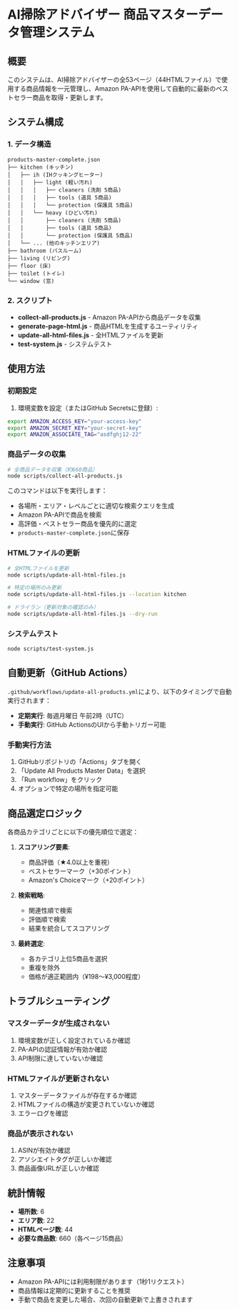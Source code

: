 # AI掃除アドバイザー 商品マスターデータ管理システム

## 概要

このシステムは、AI掃除アドバイザーの全53ページ（44HTMLファイル）で使用する商品情報を一元管理し、Amazon PA-APIを使用して自動的に最新のベストセラー商品を取得・更新します。

## システム構成

### 1. データ構造

```
products-master-complete.json
├── kitchen (キッチン)
│   ├── ih (IHクッキングヒーター)
│   │   ├── light (軽い汚れ)
│   │   │   ├── cleaners (洗剤 5商品)
│   │   │   ├── tools (道具 5商品)
│   │   │   └── protection (保護具 5商品)
│   │   └── heavy (ひどい汚れ)
│   │       ├── cleaners (洗剤 5商品)
│   │       ├── tools (道具 5商品)
│   │       └── protection (保護具 5商品)
│   └── ... (他のキッチンエリア)
├── bathroom (バスルーム)
├── living (リビング)
├── floor (床)
├── toilet (トイレ)
└── window (窓)
```

### 2. スクリプト

- **collect-all-products.js** - Amazon PA-APIから商品データを収集
- **generate-page-html.js** - 商品HTMLを生成するユーティリティ
- **update-all-html-files.js** - 全HTMLファイルを更新
- **test-system.js** - システムテスト

## 使用方法

### 初期設定

1. 環境変数を設定（またはGitHub Secretsに登録）:
```bash
export AMAZON_ACCESS_KEY="your-access-key"
export AMAZON_SECRET_KEY="your-secret-key"
export AMAZON_ASSOCIATE_TAG="asdfghj12-22"
```

### 商品データの収集

```bash
# 全商品データを収集（約660商品）
node scripts/collect-all-products.js
```

このコマンドは以下を実行します：
- 各場所・エリア・レベルごとに適切な検索クエリを生成
- Amazon PA-APIで商品を検索
- 高評価・ベストセラー商品を優先的に選定
- `products-master-complete.json`に保存

### HTMLファイルの更新

```bash
# 全HTMLファイルを更新
node scripts/update-all-html-files.js

# 特定の場所のみ更新
node scripts/update-all-html-files.js --location kitchen

# ドライラン（更新対象の確認のみ）
node scripts/update-all-html-files.js --dry-run
```

### システムテスト

```bash
node scripts/test-system.js
```

## 自動更新（GitHub Actions）

`.github/workflows/update-all-products.yml`により、以下のタイミングで自動実行されます：

- **定期実行**: 毎週月曜日 午前2時（UTC）
- **手動実行**: GitHub ActionsのUIから手動トリガー可能

### 手動実行方法

1. GitHubリポジトリの「Actions」タブを開く
2. 「Update All Products Master Data」を選択
3. 「Run workflow」をクリック
4. オプションで特定の場所を指定可能

## 商品選定ロジック

各商品カテゴリごとに以下の優先順位で選定：

1. **スコアリング要素**:
   - 商品評価（★4.0以上を重視）
   - ベストセラーマーク（+30ポイント）
   - Amazon's Choiceマーク（+20ポイント）

2. **検索戦略**:
   - 関連性順で検索
   - 評価順で検索
   - 結果を統合してスコアリング

3. **最終選定**:
   - 各カテゴリ上位5商品を選択
   - 重複を除外
   - 価格が適正範囲内（¥198〜¥3,000程度）

## トラブルシューティング

### マスターデータが生成されない

1. 環境変数が正しく設定されているか確認
2. PA-APIの認証情報が有効か確認
3. API制限に達していないか確認

### HTMLファイルが更新されない

1. マスターデータファイルが存在するか確認
2. HTMLファイルの構造が変更されていないか確認
3. エラーログを確認

### 商品が表示されない

1. ASINが有効か確認
2. アソシエイトタグが正しいか確認
3. 商品画像URLが正しいか確認

## 統計情報

- **場所数**: 6
- **エリア数**: 22
- **HTMLページ数**: 44
- **必要な商品数**: 660（各ページ15商品）

## 注意事項

- Amazon PA-APIには利用制限があります（1秒1リクエスト）
- 商品情報は定期的に更新することを推奨
- 手動で商品を変更した場合、次回の自動更新で上書きされます
